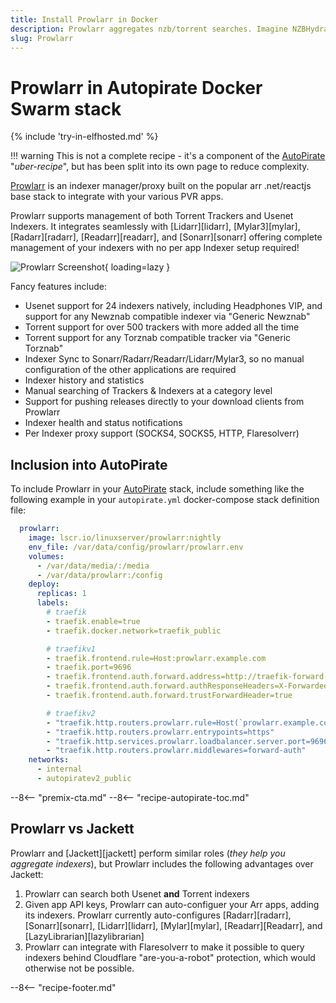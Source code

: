 ```yaml
---
title: Install Prowlarr in Docker
description: Prowlarr aggregates nzb/torrent searches. Imagine NZBHydra and Jackett had a baby, but it came out Arrr. Here's how you install Prowlarr into the Docker Swarm Autopirate stack
slug: Prowlarr
---
```


# Prowlarr in Autopirate Docker Swarm stack

{% include 'try-in-elfhosted.md' %}

!!! warning
    This is not a complete recipe - it's a component of the [AutoPirate](/recipes/autopirate/) "_uber-recipe_", but has been split into its own page to reduce complexity.

[Prowlarr](https://github.com/Prowlarr/Prowlarr) is an indexer manager/proxy built on the popular arr .net/reactjs base stack to integrate with your various PVR apps.

Prowlarr supports management of both Torrent Trackers and Usenet Indexers. It integrates seamlessly with [Lidarr][lidarr], [Mylar3][mylar], [Radarr][radarr], [Readarr][readarr], and [Sonarr][sonarr] offering complete management of your indexers with no per app Indexer setup required!

![Prowlarr Screenshot](/images/prowlarr.png){ loading=lazy }

Fancy features include:

* Usenet support for 24 indexers natively, including Headphones VIP, and support for any Newznab compatible indexer via "Generic Newznab"
* Torrent support for over 500 trackers with more added all the time
* Torrent support for any Torznab compatible tracker via "Generic Torznab"
* Indexer Sync to Sonarr/Radarr/Readarr/Lidarr/Mylar3, so no manual configuration of the other applications are required
* Indexer history and statistics
* Manual searching of Trackers & Indexers at a category level
* Support for pushing releases directly to your download clients from Prowlarr
* Indexer health and status notifications
* Per Indexer proxy support (SOCKS4, SOCKS5, HTTP, Flaresolverr)

## Inclusion into AutoPirate

To include Prowlarr in your [AutoPirate](/recipes/autopirate/) stack, include something like the following example in your `autopirate.yml` docker-compose stack definition file:

```yaml
  prowlarr:
    image: lscr.io/linuxserver/prowlarr:nightly
    env_file: /var/data/config/prowlarr/prowlarr.env
    volumes:
      - /var/data/media/:/media
      - /var/data/prowlarr:/config
    deploy:
      replicas: 1
      labels:
        # traefik
        - traefik.enable=true
        - traefik.docker.network=traefik_public

        # traefikv1
        - traefik.frontend.rule=Host:prowlarr.example.com
        - traefik.port=9696
        - traefik.frontend.auth.forward.address=http://traefik-forward-auth:4181
        - traefik.frontend.auth.forward.authResponseHeaders=X-Forwarded-User
        - traefik.frontend.auth.forward.trustForwardHeader=true        

        # traefikv2
        - "traefik.http.routers.prowlarr.rule=Host(`prowlarr.example.com`)"
        - "traefik.http.routers.prowlarr.entrypoints=https"
        - "traefik.http.services.prowlarr.loadbalancer.server.port=9696"
        - "traefik.http.routers.prowlarr.middlewares=forward-auth"
    networks:
      - internal
      - autopiratev2_public 
```

--8<-- "premix-cta.md"
--8<-- "recipe-autopirate-toc.md"

## Prowlarr vs Jackett

Prowlarr and [Jackett][jackett] perform similar roles (*they help you aggregate indexers*), but Prowlarr includes the following advantages over Jackett:

1. Prowlarr can search both Usenet **and** Torrent indexers
2. Given app API keys, Prowlarr can auto-configuer your Arr apps, adding its indexers. Prowlarr currently auto-configures [Radarr][radarr], [Sonarr][sonarr], [Lidarr][lidarr], [Mylar][mylar], [Readarr][Readarr], and [LazyLibrarian][lazylibrarian]
3. Prowlarr can integrate with Flaresolverr to make it possible to query indexers behind Cloudflare "are-you-a-robot" protection, which would otherwise not be possible.

--8<-- "recipe-footer.md"

[^1]: Because Prowlarr is so young (*just a little kitten! :cat:*), there is no `:latest` image tag yet, so we're using the `:nightly` tag instead. Don't come crying to me if baby-Prowlarr bites your ass!

